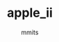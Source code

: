 ---
author: mmits
title: apple_ii
image_url: /images/apple_ii.jpg
caption: 'Ο πρώτος υπολογιστής της Apple που είχε σαν στόχο τον μέσο καταναλωτή. Ένα στοιχείο του που τον έκανε να ξεχωρίζει από τους ανταγωνιστές του, ήταν η ικανότητά του να εμφανίζει έγχρωμα γραφικά. Γνώρησε τεράστια επιτυχία στην εποχή του και θεωρείται ακόμα και σήμερα σήμα κατατεθέν για τις πρώτες μέρες των προσωπηκών υπολογιστών.'
categories:
  - computer
tags:
  - Apple
---